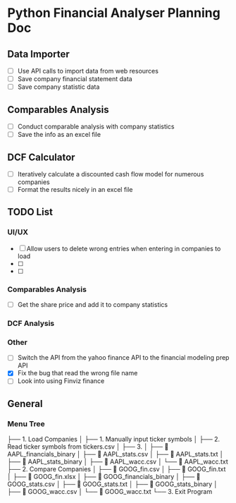 # Python Financial Analyser Planning Doc

## Data Importer
- [ ]  Use API calls to import data from web resources
- [ ]  Save company financial statement data
- [ ]  Save company statistic data

## Comparables Analysis
- [ ]  Conduct comparable analysis with company statistics
- [ ]  Save the info as an excel file

## DCF Calculator
- [ ] Iteratively calculate a discounted cash flow model for numerous companies 
- [ ] Format the results nicely in an excel file 

## TODO List

### UI/UX
  - [ ] Allow users to delete wrong entries when entering in companies to load
  - [ ] 
  - [ ] 
### Comparables Analysis
  - [ ] Get the share price and add it to company statistics

### DCF Analysis

### Other
- [ ] Switch the API from the yahoo finance API to the financial modeling prep API
- [X] Fix the bug that read the wrong file name
- [ ] Look into using Finviz finance

## General

### Menu Tree
├── 1. Load Companies
│  ├── 1. Manually input ticker symbols
│  ├── 2. Read ticker symbols from tickers.csv
│  ├── 3. 
│  ├──  AAPL_financials_binary
│  ├──  AAPL_stats.csv
│  ├──  AAPL_stats.txt
│  ├──  AAPL_stats_binary
│  ├──  AAPL_wacc.csv
│  └──  AAPL_wacc.txt
├── 2. Compare Companies
│  ├──  GOOG_fin.csv
│  ├──  GOOG_fin.txt
│  ├──  GOOG_fin.xlsx
│  ├──  GOOG_financials_binary
│  ├──  GOOG_stats.csv
│  ├──  GOOG_stats.txt
│  ├──  GOOG_stats_binary
│  ├──  GOOG_wacc.csv
│  └──  GOOG_wacc.txt
└── 3. Exit Program
